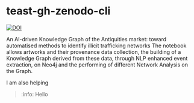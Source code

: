 # teast-gh-zenodo-cli




[![DOI](https://sandbox.zenodo.org/badge/DOI/10.5072/zenodo.1162041.svg)](https://doi.org/10.5072/zenodo.1162041)



An AI-driven Knowledge Graph of the Antiquities market: toward automatised methods to identify illicit trafficking networks The notebook allows artworks and their provenance data collection, the building of a Knowledge Graph derived from these data, through NLP enhanced event extraction, on Neo4j and the performing of different Network Analysis on the Graph.


I am also helping

>:info: Hello
